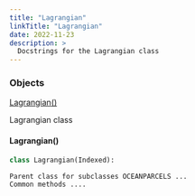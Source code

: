 ```yaml
---
title: "Lagrangian"
linkTitle: "Lagrangian"
date: 2022-11-23
description: >
  Docstrings for the Lagrangian class
---
```

### Objects

[Lagrangian()](#lagrangian)<br />

Lagrangian class
#### Lagrangian()
```python
class Lagrangian(Indexed):
```

```
Parent class for subclasses OCEANPARCELS ...
Common methods ....
```
